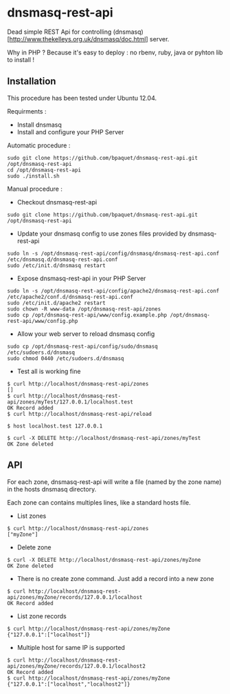 dnsmasq-rest-api
================

Dead simple REST Api for controlling (dnsmasq)[http://www.thekelleys.org.uk/dnsmasq/doc.html] server.

Why in PHP ? Because it's easy to deploy : no rbenv, ruby, java or pyhton lib to install !

Installation
---

This procedure has been tested under Ubuntu 12.04.

Requirments :
* Install dnsmasq
* Install and configure your PHP Server

Automatic procedure :

```
sudo git clone https://github.com/bpaquet/dnsmasq-rest-api.git /opt/dnsmasq-rest-api
cd /opt/dnsmasq-rest-api
sudo ./install.sh
```

Manual procedure :

* Checkout dnsmasq-rest-api

```
sudo git clone https://github.com/bpaquet/dnsmasq-rest-api.git /opt/dnsmasq-rest-api
```

* Update your dnsmasq config to use zones files provided by dnsmasq-rest-api

```
sudo ln -s /opt/dnsmasq-rest-api/config/dnsmasq/dnsmasq-rest-api.conf /etc/dnsmasq.d/dnsmasq-rest-api.conf
sudo /etc/init.d/dnsmasq restart
```

* Expose dnsmasq-rest-api in your PHP Server

```
sudo ln -s /opt/dnsmasq-rest-api/config/apache2/dnsmasq-rest-api.conf /etc/apache2/conf.d/dnsmasq-rest-api.conf
sudo /etc/init.d/apache2 restart
sudo chown -R www-data /opt/dnsmasq-rest-api/zones
sudo cp /opt/dnsmasq-rest-api/www/config.example.php /opt/dnsmasq-rest-api/www/config.php
```

* Allow your web server to reload dnsmasq config

```
sudo cp /opt/dnsmasq-rest-api/config/sudo/dnsmasq /etc/sudoers.d/dnsmasq
sudo chmod 0440 /etc/sudoers.d/dnsmasq
```

* Test all is working fine

```
$ curl http://localhost/dnsmasq-rest-api/zones
[]
$ curl http://localhost/dnsmasq-rest-api/zones/myTest/127.0.0.1/localhost.test
OK Record added
$ curl http://localhost/dnsmasq-rest-api/reload

$ host localhost.test 127.0.0.1

$ curl -X DELETE http://localhost/dnsmasq-rest-api/zones/myTest
OK Zone deleted
```

API
---

For each zone, dnsmasq-rest-api will write a file (named by the zone name) in the hosts dnsmasq directory.

Each zone can contains multiples lines, like a standard hosts file.

* List zones

```
$ curl http://localhost/dnsmasq-rest-api/zones
["myZone"]
```

* Delete zone

```
$ curl -X DELETE http://localhost/dnsmasq-rest-api/zones/myZone
OK Zone deleted
```

* There is no create zone command. Just add a record into a new zone

```
$ curl http://localhost/dnsmasq-rest-api/zones/myZone/records/127.0.0.1/localhost
OK Record added
```

* List zone records

```
$ curl http://localhost/dnsmasq-rest-api/zones/myZone
{"127.0.0.1":["localhost"]}
```

* Multiple host for same IP is supported

```
$ curl http://localhost/dnsmasq-rest-api/zones/myZone/records/127.0.0.1/localhost2
OK Record added
$ curl http://localhost/dnsmasq-rest-api/zones/myZone
{"127.0.0.1":["localhost","localhost2"]}
```


